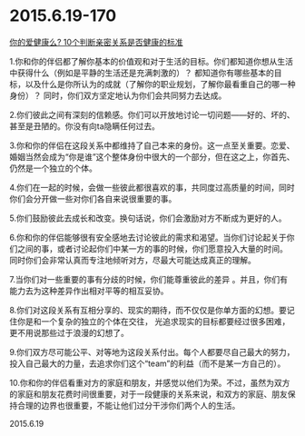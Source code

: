 2015.6.19-170
=============
[你的爱健康么? 10个判断亲密关系是否健康的标准](http://mp.weixin.qq.com/s?__biz=MzAwNDEzNDEzMg==&mid=208138515&idx=1&sn=c65a90b70408410ed46b05e06cff8dd1&scene=5#rd)

1.你和你的伴侣都了解你基本的价值观和对于生活的目标。你们都知道你想从生活中获得什么（例如是平静的生活还是充满刺激的）？ 都知道你有哪些基本的目标，以及什么是你所认为的成就（了解你的职业规划，了解你最看重自己的哪一种身份）？ 同时，你们双方坚定地认为你们会共同努力去达成。

2.你们彼此之间有深刻的信赖感。你们可以开放地讨论一切问题——好的、坏的、甚至是丑陋的。你没有向ta隐瞒任何过去。

3.你和你的伴侣在这段关系中都维持了自己本来的身份。这一点至关重要。恋爱、婚姻当然会成为“你是谁”这个整体身份中很大的一个部分，但在这之上，你首先、仍然是一个独立的个体。

4.你们在一起的时候，会做一些彼此都很喜欢的事，共同度过高质量的时间，同时你们会分开做一些对你们各自来说很重要的事。

5.你们鼓励彼此去成长和改变。换句话说，你们会激励对方不断成为更好的人。

6.你和你的伴侣能够很有安全感地去讨论彼此的需求和渴望。当你们讨论起关于你们之间的事，或者讨论起你们中某一方的事的时候，你们愿意投入大量的时间。 同时你们会非常认真而专注地倾听对方，尽最大可能达成真正的理解。

7.当你们对一些重要的事有分歧的时候，你们能尊重彼此的差异 。并且，你们有能力去为这种差异作出相对平等的相互妥协。

8.你们对这段关系有互相分享的、现实的期待，而不仅仅是你单方面的幻想。要记住你是和一个复杂的独立的个体在交往， 光追求现实的目标都要经过很多困难，更不用说那些过于浪漫的幻想了。

9.你们双方尽可能公平、对等地为这段关系付出。每个人都要尽自己最大的努力，投入自己最大的力量，去追求你们这个“team”的利益（而不是某一方自己的）。

10.你和你的伴侣看重对方的家庭和朋友，并感觉以他们为荣。不过，虽然为双方的家庭和朋友花费时间很重要，对于一段健康的关系来说，和双方的家庭、朋友保持合理的边界也很重要，不能让他们过分干涉你们两个人的生活。

2015.6.19